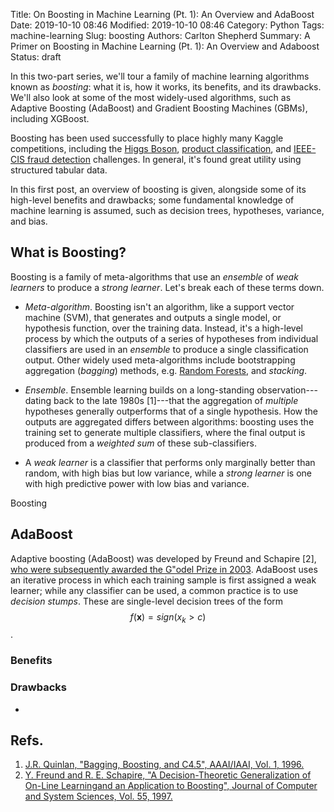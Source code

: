 Title: On Boosting in Machine Learning (Pt. 1): An Overview and AdaBoost
Date: 2019-10-10 08:46
Modified: 2019-10-10 08:46
Category: Python
Tags: machine-learning
Slug: boosting
Authors: Carlton Shepherd
Summary: A Primer on Boosting in Machine Learning (Pt. 1): An Overview and Adaboost
Status: draft

In this two-part series, we'll tour a family of machine learning algorithms known as *boosting*: what it is, how it works, its benefits, and its drawbacks. We'll also look at some of the most widely-used algorithms, such as Adaptive Boosting (AdaBoost) and Gradient Boosting Machines (GBMs), including XGBoost. 

Boosting has been used successfully to place highly many Kaggle competitions, including the [Higgs Boson](https://dbaumgartel.wordpress.com/2014/06/15/the-kaggle-higgs-challenge-beat-the-benchmarks-with-scikit-learn/), [product classification](https://www.kaggle.com/c/otto-group-product-classification-challenge/discussion/14335), and [IEEE-CIS fraud detection](https://www.kaggle.com/c/ieee-fraud-detection/discussion/111308#latest-645199) challenges. In general, it's found great utility using structured tabular data.

In this first post, an overview of boosting is given, alongside some of its high-level benefits and drawbacks; some fundamental knowledge of machine learning is assumed, such as decision trees, hypotheses, variance, and bias.

## What is Boosting?
Boosting is a family of meta-algorithms that use an *ensemble* of *weak learners* to produce a *strong learner*. Let's break each of these terms down.

* _Meta-algorithm_. Boosting isn't an algorithm, like a support vector machine (SVM), that generates and outputs a single model, or hypothesis function, over the training data. Instead, it's a high-level process by which the outputs of a series of hypotheses from individual classifiers are used in an *ensemble* to produce a single classification output. Other widely used meta-algorithms include bootstrapping aggregation (*bagging*) methods, e.g. [Random Forests](https://en.wikipedia.org/wiki/Random_forest), and *stacking*.

* _Ensemble_. Ensemble learning builds on a long-standing observation---dating back to the late 1980s [1]---that the aggregation of *multiple* hypotheses generally outperforms that of a single hypothesis. How the outputs are aggregated differs between algorithms: boosting uses the training set to generate multiple classifiers, where the final output is produced from a *weighted sum* of these sub-classifiers. <!-- Comparatively, *bagging* uses a number of random sub-samples from the training set, with replacement, upon which individual classifiers are trained; the final decision is produced using an unweighted majority vote of these classifers' results (for categorical outputs). Lastly, *stacking* uses an additional learning algorithm, such as logistic regression,-->
* A _weak learner_ is a classifier that performs only marginally better than random, with high bias but low variance, while a _strong learner_ is one with high predictive power with low bias and variance.

Boosting 

## AdaBoost

Adaptive boosting (AdaBoost) was developed by Freund and Schapire [2], [who were subsequently awarded the G"odel Prize in 2003](https://mailman.srv.cs.cmu.edu/pipermail/connectionists/2003-October/021353.html). AdaBoost uses an iterative process in which each training sample is first assigned a weak learner; while any classifier can be used, a common practice is to use *decision stumps*. These are single-level decision trees of the form $$ f(\textbf{x}) = sign(x_k > c) $$.

### Benefits


### Drawbacks
* 



## Refs.

1. [J.R. Quinlan, "Bagging, Boosting, and C4.5", AAAI/IAAI, Vol. 1, 1996.](http://www.cs.ecu.edu/~dingq/CSCI6905/readings/BaggingBoosting.pdf)
2. [Y. Freund and R. E. Schapire, "A Decision-Theoretic Generalization of On-Line Learningand an Application to Boosting", Journal of Computer and System Sciences, Vol. 55, 1997.](https://www.sciencedirect.com/science/article/pii/S002200009791504X)
